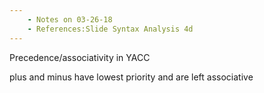 ```yaml
---
    - Notes on 03-26-18
    - References:Slide Syntax Analysis 4d
---
```


Precedence/associativity in YACC

plus and minus have lowest priority and are left associative